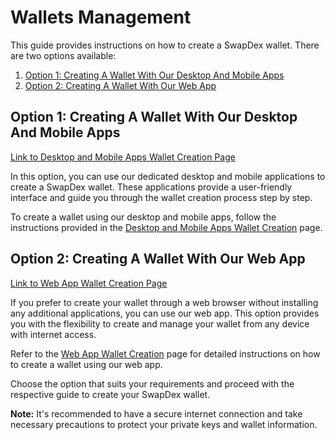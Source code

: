 # Wallets Management

This guide provides instructions on how to create a SwapDex wallet. There are two options available:

1. [Option 1: Creating A Wallet With Our Desktop And Mobile Apps](#option-1-creating-a-wallet-with-our-desktop-and-mobile-apps)
2. [Option 2: Creating A Wallet With Our Web App](#option-2-creating-a-wallet-with-our-web-app)

## Option 1: Creating A Wallet With Our Desktop And Mobile Apps
[Link to Desktop and Mobile Apps Wallet Creation Page](./app_wallet.md)

In this option, you can use our dedicated desktop and mobile applications to create a SwapDex wallet. These applications provide a user-friendly interface and guide you through the wallet creation process step by step.

To create a wallet using our desktop and mobile apps, follow the instructions provided in the [Desktop and Mobile Apps Wallet Creation](./app_wallet.md) page.

## Option 2: Creating A Wallet With Our Web App
[Link to Web App Wallet Creation Page](./web_wallet.md)

If you prefer to create your wallet through a web browser without installing any additional applications, you can use our web app. This option provides you with the flexibility to create and manage your wallet from any device with internet access.

Refer to the [Web App Wallet Creation](./web_wallet.md) page for detailed instructions on how to create a wallet using our web app.

Choose the option that suits your requirements and proceed with the respective guide to create your SwapDex wallet.

**Note:** It's recommended to have a secure internet connection and take necessary precautions to protect your private keys and wallet information.

